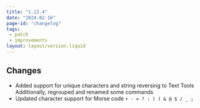 ```yaml
---
title: "1.12.4"
date: "2024-02-16"
page-id: "changelog"
tags: 
 - patch
 - improvements
layout: layout/version.liquid
---
```

## Changes
- Added support for unique characters and string reversing to Text Tools
Additionally, regrouped and renamed some commands
- Updated character support for Morse code
`+ - = ? : ) ( & @ $ / _ ; `